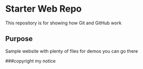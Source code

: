 # Starter Web Repo

This repository is for showing how Git and GitHub work

## Purpose

Sample website with plenty of files for demos
you can go there

###copyright
my notice 